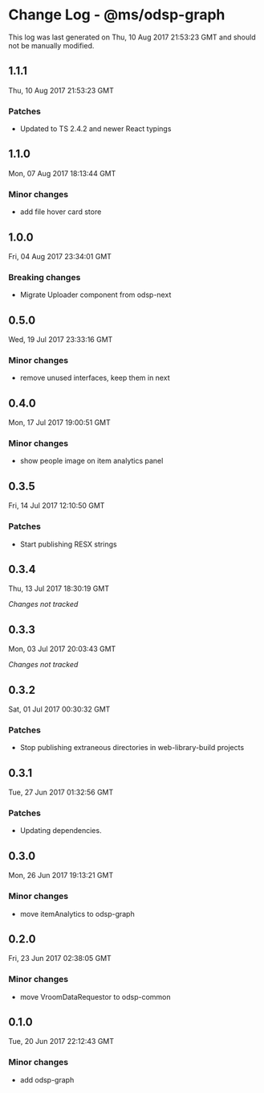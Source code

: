 # Change Log - @ms/odsp-graph

This log was last generated on Thu, 10 Aug 2017 21:53:23 GMT and should not be manually modified.

## 1.1.1
Thu, 10 Aug 2017 21:53:23 GMT

### Patches

- Updated to TS 2.4.2 and newer React typings

## 1.1.0
Mon, 07 Aug 2017 18:13:44 GMT

### Minor changes

- add file hover card store

## 1.0.0
Fri, 04 Aug 2017 23:34:01 GMT

### Breaking changes

- Migrate Uploader component from odsp-next

## 0.5.0
Wed, 19 Jul 2017 23:33:16 GMT

### Minor changes

- remove unused interfaces, keep them in next

## 0.4.0
Mon, 17 Jul 2017 19:00:51 GMT

### Minor changes

- show people image on item analytics panel

## 0.3.5
Fri, 14 Jul 2017 12:10:50 GMT

### Patches

- Start publishing RESX strings

## 0.3.4
Thu, 13 Jul 2017 18:30:19 GMT

*Changes not tracked*

## 0.3.3
Mon, 03 Jul 2017 20:03:43 GMT

*Changes not tracked*

## 0.3.2
Sat, 01 Jul 2017 00:30:32 GMT

### Patches

- Stop publishing extraneous directories in web-library-build projects

## 0.3.1
Tue, 27 Jun 2017 01:32:56 GMT

### Patches

- Updating dependencies.

## 0.3.0
Mon, 26 Jun 2017 19:13:21 GMT

### Minor changes

- move itemAnalytics to odsp-graph

## 0.2.0
Fri, 23 Jun 2017 02:38:05 GMT

### Minor changes

- move VroomDataRequestor to odsp-common

## 0.1.0
Tue, 20 Jun 2017 22:12:43 GMT

### Minor changes

- add odsp-graph

